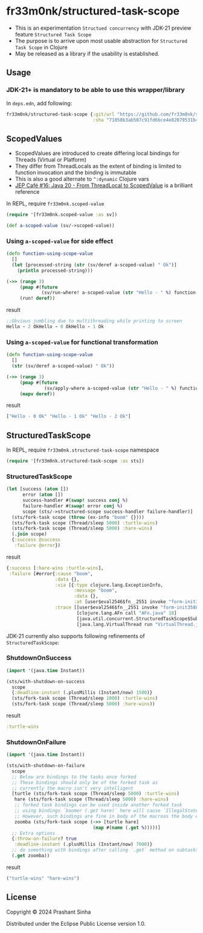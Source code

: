# fr33m0nk/structured-task-scope

- This is an experimentation `Structued concurrency` with JDK-21 preview feature `Structured Task Scope`
- The purpose is to arrive upon most usable abstraction for `Structured Task Scope` in Clojure
- May be released as a library if the usability is established.

## Usage

### JDK-21+ is mandatory to be able to use this wrapper/library

In `deps.edn`, add following:
```clojure
fr33m0nk/structured-task-scope {:git/url "https://github.com/fr33m0nk/structured-task-scope"
                                :sha "71058b3ab587c91fd6bce4e82079531b48c3ad29"}
```
## ScopedValues
- ScopedValues are introduced to create differing local bindings for Threads (Virtual or Platform)
- They differ from ThreadLocals as the extent of binding is limited to function invocation and the binding is immutable
- This is also a good alternate to `^:dynamic` Clojure vars
- [JEP Café #16: Java 20 - From ThreadLocal to ScopedValue](https://www.youtube.com/watch?v=fjvGzBFmyhM) is a brilliant reference

In REPL, require `fr33m0nk.scoped-value` 
```clojure
(require '[fr33m0nk.scoped-value :as sv])

(def a-scoped-value (sv/->scoped-value))
```
### Using `a-scoped-value` for side effect
```clojure
(defn function-using-scope-value
  []
  (let [processed-string (str (sv/deref a-scoped-value) " Ok")]
    (println processed-string)))

(->> (range 3)
     (pmap #(future
             (sv/run-where! a-scoped-value (str "Hello - " %) function-using-scope-value)))
     (run! deref))
```
result
```clojure
;;Obvious jumbling due to multithreading while printing to screen
Hello - 2 OkHello - 0 OkHello - 1 Ok 
```
### Using `a-scoped-value` for functional transformation
```clojure
(defn function-using-scope-value
  []
  (str (sv/deref a-scoped-value) " Ok"))

(->> (range 3)
     (pmap #(future
              (sv/apply-where a-scoped-value (str "Hello - " %) function-using-scope-value)))
     (mapv deref))
```
result
```clojure
["Hello - 0 Ok" "Hello - 1 Ok" "Hello - 2 Ok"]
```

## StructuredTaskScope

In REPL, require `fr33m0nk.structured-task-scope` namespace
```clojure
(require '[fr33m0nk.structured-task-scope :as sts])
```

### StructuredTaskScope
```clojure
(let [success (atom [])
      error (atom [])
      success-handler #(swap! success conj %)
      failure-handler #(swap! error conj %)
      scope (sts/->structured-scope success-handler failure-handler)]
  (sts/fork-task scope (throw (ex-info "boom" {})))
  (sts/fork-task scope (Thread/sleep 5000) :turtle-wins)
  (sts/fork-task scope (Thread/sleep 5000) :hare-wins)
  (.join scope)
  {:success @success
   :failure @error})
```

result
```clojure
{:success [:hare-wins :turtle-wins],
 :failure [#error{:cause "boom",
                  :data {},
                  :via [{:type clojure.lang.ExceptionInfo,
                         :message "boom",
                         :data {},
                         :at [user$eval2546$fn__2551 invoke "form-init3588532553786133725.clj" 6]}],
                  :trace [[user$eval2546$fn__2551 invoke "form-init3588532553786133725.clj" 6]
                          [clojure.lang.AFn call "AFn.java" 18]
                          [java.util.concurrent.StructuredTaskScope$SubtaskImpl run "StructuredTaskScope.java" 889]
                          [java.lang.VirtualThread run "VirtualThread.java" 309]]}]}
```

JDK-21 currently also supports following refinements of `StructuredTaskScope`:

### ShutdownOnSuccess
```clojure
(import '(java.time Instant))

(sts/with-shutdown-on-success
  scope 
  {:deadline-instant (.plusMillis (Instant/now) 1500)} 
  (sts/fork-task scope (Thread/sleep 1000) :turtle-wins)
  (sts/fork-task scope (Thread/sleep 5000) :hare-wins))
```
result
```clojure
:turtle-wins
```

### ShutdownOnFailure
```clojure
(import '(java.time Instant))

(sts/with-shutdown-on-failure
  scope
  ;; Below are bindings to the tasks once forked
  ;; These bindings should only be of the forked task as
  ;; currently the macro isn't very intelligent
  [turtle (sts/fork-task scope (Thread/sleep 5000) :turtle-wins)
   hare (sts/fork-task scope (Thread/sleep 5000) :hare-wins)
   ;; forked task bindings can be used inside another forked task
   ;; using bindings `boomer (.get hare)` here will cause `IllegalStateException`
   ;; However, such bindings are fine in body of the macroas the body executes after `(.join scope)` 
   zoomba (sts/fork-task scope (->> [turtle hare]
                                (map #(name (.get %)))))]
  ;; Extra options
  {:throw-on-failure? true
   :deadline-instant (.plusMillis (Instant/now) 7000)}
  ;; do something with bindings after calling `.get` method on subtasks
  (.get zoomba))
```
result
```clojure
("turtle-wins" "hare-wins")
```

## License

Copyright © 2024 Prashant Sinha

Distributed under the Eclipse Public License version 1.0.
